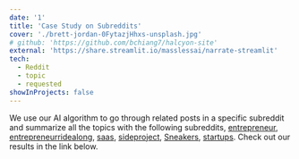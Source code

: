 ```yaml
---
date: '1'
title: 'Case Study on Subreddits'
cover: './brett-jordan-0FytazjHhxs-unsplash.jpg'
# github: 'https://github.com/bchiang7/halcyon-site'
external: 'https://share.streamlit.io/masslessai/narrate-streamlit'
tech:
  - Reddit
  - topic
  - requested
showInProjects: false
---
```


We use our AI algorithm to go through related posts in a specific subreddit and summarize all the topics with the following subreddits,
[entrepreneur](https://www.reddit.com/r/entrepreneur/),
[entrepreneurridealong](https://www.reddit.com/r/entrepreneurridealong/),
[saas](https://www.reddit.com/r/saas/),
[sideproject](https://www.reddit.com/r/sideproject/),
[Sneakers](https://www.reddit.com/r/Sneakers/),
[startups](https://www.reddit.com/r/startups/). Check out our results in the link below.

